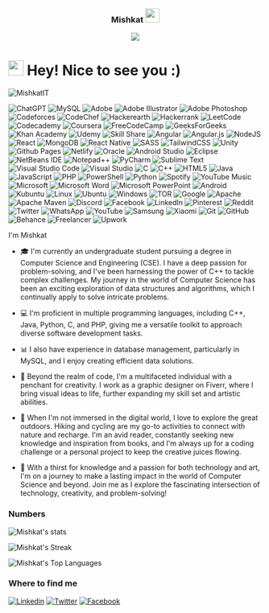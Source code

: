 <h3 align="center">
  Mishkat
  <img src="https://media.giphy.com/media/hvRJCLFzcasrR4ia7z/giphy.gif" width="28">
</h3>
<p align="center">
  <img src="https://readme-typing-svg.herokuapp.com?color=#007BFF&center=true&vCenter=true&lines=Competitive+Programmer;Freelancer+at+Fiverr;Good+Listener;Self+Learner"><br>
</p>


<h1><img src="https://emojis.slackmojis.com/emojis/images/1531849430/4246/blob-sunglasses.gif?1531849430" width="30"/> Hey! Nice to see you :)</h1>
<p align="left"> <img src="https://komarev.com/ghpvc/?username=MishkatIT&label=Profile%20views&color=0e75b6&style=flat" alt="MishkatIT" /> </p>

![ChatGPT](https://img.shields.io/badge/chatGPT-74aa9c?style=flat-square&logo=openai&logoColor=white)
![MySQL](https://img.shields.io/badge/mysql-%2300f.svg?style=flat-square&logo=mysql&logoColor=white)
![Adobe](https://img.shields.io/badge/adobe-%23FF0000.svg?style=flat-square&logo=adobe&logoColor=white)
![Adobe Illustrator](https://img.shields.io/badge/adobe%20illustrator-%23FF9A00.svg?style=flat-square&logo=adobe%20illustrator&logoColor=white)
![Adobe Photoshop](https://img.shields.io/badge/adobe%20photoshop-%2331A8FF.svg?style=flat-square&logo=adobe%20photoshop&logoColor=white)
![Codeforces](https://img.shields.io/badge/Codeforces-445f9d?style=flat-square&logo=Codeforces&logoColor=white)
![CodeChef](https://img.shields.io/badge/CodeChef-%23964B00.svg?style=flat-square&logo=CodeChef&logoColor=white)
![Hackerearth](https://img.shields.io/badge/HackerEarth-%232C3454.svg?&style=flat-square&logo=HackerEarth&logoColor=Blue)
![Hackerrank](https://img.shields.io/badge/-Hackerrank-2EC866?style=flat-square&logo=HackerRank&logoColor=white)
![LeetCode](https://img.shields.io/badge/LeetCode-000000?style=flat-square&logo=LeetCode&logoColor=#d16c06)
![Codecademy](https://img.shields.io/badge/Codecademy-FFF0E5?style=flat-square&logo=codecademy&logoColor=1F243A)
![Coursera](https://img.shields.io/badge/Coursera-%230056D2.svg?style=flat-square&logo=Coursera&logoColor=white)
![FreeCodeCamp](https://img.shields.io/badge/Freecodecamp-%23123.svg?&style=flat-square&logo=freecodecamp&logoColor=green)
![GeeksForGeeks](https://img.shields.io/badge/GeeksforGeeks-gray?style=flat-square&logo=geeksforgeeks&logoColor=35914c)
![Khan Academy](https://img.shields.io/badge/KhanAcademy-%2314BF96.svg?style=flat-square&logo=KhanAcademy&logoColor=white)
![Udemy](https://img.shields.io/badge/Udemy-A435F0?style=flat-square&logo=Udemy&logoColor=white)
![Skill Share](https://img.shields.io/badge/Skill%20share-002333?style=flat-square&logo=skillshare&logoColor=00FF84)
![Angular](https://img.shields.io/badge/angular-%23DD0031.svg?style=flat-square&logo=angular&logoColor=white)
![Angular.js](https://img.shields.io/badge/angular.js-%23E23237.svg?style=flat-square&logo=angularjs&logoColor=white)
![NodeJS](https://img.shields.io/badge/node.js-6DA55F?style=flat-square&logo=node.js&logoColor=white)
![React](https://img.shields.io/badge/react-%2320232a.svg?style=flat-square&logo=react&logoColor=%2361DAFB)
![MongoDB](https://img.shields.io/badge/MongoDB-%234ea94b.svg?style=flat-square&logo=mongodb&logoColor=white)
![React Native](https://img.shields.io/badge/react_native-%2320232a.svg?style=flat-square&logo=react&logoColor=%2361DAFB)
![SASS](https://img.shields.io/badge/SASS-hotpink.svg?style=flat-square&logo=SASS&logoColor=white)
![TailwindCSS](https://img.shields.io/badge/tailwindcss-%2338B2AC.svg?style=flat-square&logo=tailwind-css&logoColor=white)
![Unity](https://img.shields.io/badge/unity-%23000000.svg?style=flat-square&logo=unity&logoColor=white)
![Github Pages](https://img.shields.io/badge/github%20pages-121013?style=flat-square&logo=github&logoColor=white)
![Netlify](https://img.shields.io/badge/netlify-%23000000.svg?style=flat-square&logo=netlify&logoColor=#00C7B7)
![Oracle](https://img.shields.io/badge/Oracle-F80000?style=flat-square&logo=oracle&logoColor=white)
![Android Studio](https://img.shields.io/badge/Android%20Studio-3DDC84.svg?style=flat-square&logo=android-studio&logoColor=white)
![Eclipse](https://img.shields.io/badge/Eclipse-FE7A16.svg?style=flat-square&logo=Eclipse&logoColor=white)
![NetBeans IDE](https://img.shields.io/badge/NetBeansIDE-1B6AC6.svg?style=flat-square&logo=apache-netbeans-ide&logoColor=white)
![Notepad++](https://img.shields.io/badge/Notepad++-90E59A.svg?style=flat-square&logo=notepad%2b%2b&logoColor=black)
![PyCharm](https://img.shields.io/badge/pycharm-143?style=flat-square&logo=pycharm&logoColor=black&color=black&labelColor=green)
![Sublime Text](https://img.shields.io/badge/sublime_text-%23575757.svg?style=flat-square&logo=sublime-text&logoColor=important)
![Visual Studio Code](https://img.shields.io/badge/Visual%20Studio%20Code-0078d7.svg?style=flat-square&logo=visual-studio-code&logoColor=white)
![Visual Studio](https://img.shields.io/badge/Visual%20Studio-5C2D91.svg?style=flat-square&logo=visual-studio&logoColor=white)
![C](https://img.shields.io/badge/c-%2300599C.svg?style=flat-square&logo=c&logoColor=white)
![C++](https://img.shields.io/badge/c++-%2300599C.svg?style=flat-square&logo=c%2B%2B&logoColor=white)
![HTML5](https://img.shields.io/badge/html5-%23E34F26.svg?style=flat-square&logo=html5&logoColor=white)
![Java](https://img.shields.io/badge/java-%23ED8B00.svg?style=flat-square&logo=openjdk&logoColor=white)
![JavaScript](https://img.shields.io/badge/javascript-%23323330.svg?style=flat-square&logo=javascript&logoColor=%23F7DF1E)
![PHP](https://img.shields.io/badge/php-%23777BB4.svg?style=flat-square&logo=php&logoColor=white)
![PowerShell](https://img.shields.io/badge/PowerShell-%235391FE.svg?style=flat-square&logo=powershell&logoColor=white)
![Python](https://img.shields.io/badge/python-3670A0?style=flat-square&logo=python&logoColor=ffdd54)
![Spotify](https://img.shields.io/badge/Spotify-1ED760?style=flat-square&logo=spotify&logoColor=white)
![YouTube Music](https://img.shields.io/badge/YouTube_Music-FF0000?style=flat-square&logo=youtube-music&logoColor=white)
![Microsoft](https://img.shields.io/badge/Microsoft-0078D4?style=flat-square&logo=microsoft&logoColor=white)
![Microsoft Word](https://img.shields.io/badge/Microsoft_Word-2B579A?style=flat-square&logo=microsoft-word&logoColor=white)
![Microsoft PowerPoint](https://img.shields.io/badge/Microsoft_PowerPoint-B7472A?style=flat-square&logo=microsoft-powerpoint&logoColor=white)
![Android](https://img.shields.io/badge/Android-3DDC84?style=flat-square&logo=android&logoColor=white)
![Kubuntu](https://img.shields.io/badge/-KUbuntu-%230079C1?style=flat-square&logo=kubuntu&logoColor=white)
![Linux](https://img.shields.io/badge/Linux-FCC624?style=flat-square&logo=linux&logoColor=black)
![Ubuntu](https://img.shields.io/badge/Ubuntu-E95420?style=flat-square&logo=ubuntu&logoColor=white)
![Windows](https://img.shields.io/badge/Windows-0078D6?style=flat-square&logo=windows&logoColor=white)
![TOR](https://img.shields.io/badge/tor-%237E4798.svg?style=flat-square&logo=tor-project&logoColor=white)
![Google](https://img.shields.io/badge/google-4285F4?style=flat-square&logo=google&logoColor=white)
![Apache](https://img.shields.io/badge/apache-%23D42029.svg?style=flat-square&logo=apache&logoColor=white)
![Apache Maven](https://img.shields.io/badge/Apache%20Maven-C71A36?style=flat-square&logo=Apache%20Maven&logoColor=white)
![Discord](https://img.shields.io/badge/Discord-%235865F2.svg?style=flat-square&logo=discord&logoColor=white)
![Facebook](https://img.shields.io/badge/Facebook-%231877F2.svg?style=flat-square&logo=Facebook&logoColor=white)
![LinkedIn](https://img.shields.io/badge/linkedin-%230077B5.svg?style=flat-square&logo=linkedin&logoColor=white)
![Pinterest](https://img.shields.io/badge/Pinterest-%23E60023.svg?style=flat-square&logo=Pinterest&logoColor=white)
![Reddit](https://img.shields.io/badge/Reddit-FF4500?style=flat-square&logo=reddit&logoColor=white)
![Twitter](https://img.shields.io/badge/Twitter-%231DA1F2.svg?style=flat-square&logo=Twitter&logoColor=white)
![WhatsApp](https://img.shields.io/badge/WhatsApp-25D366?style=flat-square&logo=whatsapp&logoColor=white)
![YouTube](https://img.shields.io/badge/YouTube-%23FF0000.svg?style=flat-square&logo=YouTube&logoColor=white)
![Samsung](https://img.shields.io/badge/Samsung-%231428A0.svg?style=flat-square&logo=samsung&logoColor=white)
![Xiaomi](https://img.shields.io/badge/Xiaomi-%23FF6900.svg?style=flat-square&logo=xiaomi&logoColor=white)
![Git](https://img.shields.io/badge/git-%23F05033.svg?style=flat-square&logo=git&logoColor=white)
![GitHub](https://img.shields.io/badge/github-%23121011.svg?style=flat-square&logo=github&logoColor=white)
![Behance](https://img.shields.io/badge/Behance-1769ff?style=flat-square&logo=behance&logoColor=white)
![Freelancer](https://img.shields.io/badge/Freelancer-29B2FE?style=flat-square&logo=Freelancer&logoColor=white)
![Upwork](https://img.shields.io/badge/UpWork-6FDA44?style=flat-square&logo=Upwork&logoColor=white)





 I'm Mishkat

- 🎓 I'm currently an undergraduate student pursuing a degree in Computer Science and Engineering (CSE). I have a deep passion for problem-solving, and I've been harnessing the power of C++ to tackle complex challenges. My journey in the world of Computer Science has been an exciting exploration of data structures and algorithms, which I continually apply to solve intricate problems.

- 💻 I'm proficient in multiple programming languages, including C++, Java, Python, C, and PHP, giving me a versatile toolkit to approach diverse software development tasks.

- 📊 I also have experience in database management, particularly in MySQL, and I enjoy creating efficient data solutions.

- 🎨 Beyond the realm of code, I'm a multifaceted individual with a penchant for creativity. I work as a graphic designer on Fiverr, where I bring visual ideas to life, further expanding my skill set and artistic abilities.

- 🌄 When I'm not immersed in the digital world, I love to explore the great outdoors. Hiking and cycling are my go-to activities to connect with nature and recharge. I'm an avid reader, constantly seeking new knowledge and inspiration from books, and I'm always up for a coding challenge or a personal project to keep the creative juices flowing.

- 🚀 With a thirst for knowledge and a passion for both technology and art, I'm on a journey to make a lasting impact in the world of Computer Science and beyond. Join me as I explore the fascinating intersection of technology, creativity, and problem-solving!



### Numbers
![Mishkat's stats](https://github-readme-stats.vercel.app/api?username=MishkatIT&theme=gotham_icons=true)

![Mishkat's Streak](https://github-readme-streak-stats.herokuapp.com/?user=MishkatIT&theme=gotham_border=true)

![Mishkat's Top Languages](https://github-readme-stats.vercel.app/api/top-langs/?username=MishkatIT&theme=gotham_icons=true&hide_border=true&layout=compact)

<!-- [![Readme Card](https://github-readme-stats.vercel.app/api/pin/?username=MishkatIT&repo=MishkatIT)](https://github.com/MishkatIT/github-readme-stats) -->

### Where to find me

[![Linkedin](https://img.shields.io/badge/LinkedIn-0077B5?style=flat-square&logo=linkedin&logoColor=white)](https://www.linkedin.com/in/miskat141/) 
[![Twitter](https://img.shields.io/badge/Twitter-1DA1F2?style=flat-square&logo=twitter&logoColor=white)](https://twitter.com/miskat141)
[![Facebook](https://img.shields.io/badge/Facebook-1877F2?style=flat-square&logo=facebook&logoColor=white)](https://www.facebook.com/miskat141/)
